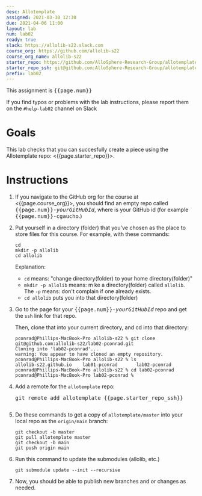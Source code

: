 ```yaml
---
desc: Allotemplate
assigned: 2021-03-30 12:30
due: 2021-04-06 11:00
layout: lab
num: lab02
ready: true
slack: https://allolib-s22.slack.com
course_org: https://github.com/allolib-s22
course_org_name: allolib-s22
starter_repo: https://github.com/AlloSphere-Research-Group/allotemplate
starter_repo_ssh: git@github.com:AlloSphere-Research-Group/allotemplate.git
prefix: lab02
---
```



This assignment is <tt>{{page.num}}</tt>

If you find typos or problems with the lab instructions, please report
them on the `#help-lab02` channel on Slack

# Goals

This lab checks that you can succesfully create a piece using the Allotemplate repo: <{{page.starter_repo}}>.

# Instructions

1. If you navigate to the GitHub org for the course at <{{page.course_org}}>, you should find an empty repo called <tt>{{page.num}}-<i>yourGitHubId</i></tt>, where
<tt><i></i></tt> is your GitHub id (for example <tt>{{page.num}}-cgaucho</tt>.)

2. Put yourself in a directory (folder) that you've chosen as the place to store files for this course.  For example, with these commands:

   ```
   cd
   mkdir -p allolib
   cd allolib
   ```
   
   Explanation: 
   * `cd` means:  "change directory(folder) to your home directory(folder)"
   * `mkdir -p allolib` means: m ke a directory(folder) called `allolib`.  The `-p` means: don't complain if one already exists.
   * `cd allolib` puts you into that directory(folder)
   
   
3. Go to the page for your <tt>{{page.num}}-<i>yourGitHubId</i></tt> repo and get the `ssh` link for that repo.

   Then, clone that into your current directory, and cd into that directory:
   
   ```
   pconrad@Phillips-MacBook-Pro allolib-s22 % git clone git@github.com:allolib-s22/lab02-pconrad.git
   Cloning into 'lab02-pconrad'...
   warning: You appear to have cloned an empty repository.
   pconrad@Phillips-MacBook-Pro allolib-s22 % ls     
   allolib-s22.github.io	lab01-pconrad		lab02-pconrad
   pconrad@Phillips-MacBook-Pro allolib-s22 % cd lab02-pconrad 
   pconrad@Phillips-MacBook-Pro lab02-pconrad % 
   ```
4. Add a remote for the `allotemplate` repo:
   
   <tt>git remote add allotemplate {{page.starter_repo_ssh}}</tt>
   
   ```
   ```
 
   
5. Do these commands to get a copy of `allotemplate/master` into your local repo as
   the `origin/main` branch:
   
   ```
   git checkout -b master
   git pull allotemplate master
   git checkout -b main
   git push origin main
   ```

5. Run this command to update the submodules (allolib, etc.)

   ```
   git submodule update --init --recursive
   ```

6. Now, you should be able to publish new branches and or changes as needed.









